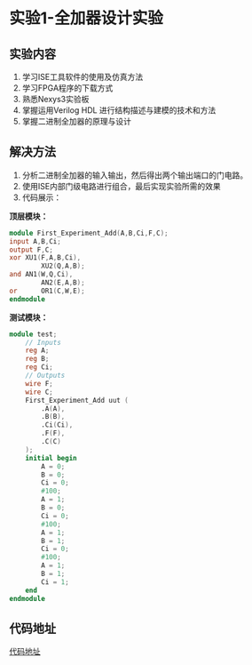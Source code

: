 # 实验1-全加器设计实验

## 实验内容

1.	学习ISE工具软件的使用及仿真方法
2.	学习FPGA程序的下载方式
3.	熟悉Nexys3实验板
4.	掌握运用Verilog HDL 进行结构描述与建模的技术和方法
5.	掌握二进制全加器的原理与设计

## 解决方法

1. 分析二进制全加器的输入输出，然后得出两个输出端口的门电路。
2. 使用ISE内部门级电路进行组合，最后实现实验所需的效果
3. 代码展示：

**顶层模块：**
```verilog
module First_Experiment_Add(A,B,Ci,F,C);
input A,B,Ci;
output F,C;
xor	XU1(F,A,B,Ci),
		XU2(Q,A,B);
and	AN1(W,Q,Ci),
		AN2(E,A,B);
or		OR1(C,W,E);
endmodule
```
**测试模块：**

```verilog
module test;
	// Inputs
	reg A;
	reg B;
	reg Ci;
	// Outputs
	wire F;
	wire C;
	First_Experiment_Add uut (
		.A(A), 
		.B(B), 
		.Ci(Ci), 
		.F(F), 
		.C(C)
	);
	initial begin
		A = 0;
		B = 0;
		Ci = 0;
		#100;
        A = 1;
		B = 0;
		Ci = 0;
		#100;
        A = 1;
		B = 1;
		Ci = 0;
		#100;
        A = 1;
		B = 1;
		Ci = 1;
	end
endmodule
```
## 代码地址
[代码地址](../First_experiment)